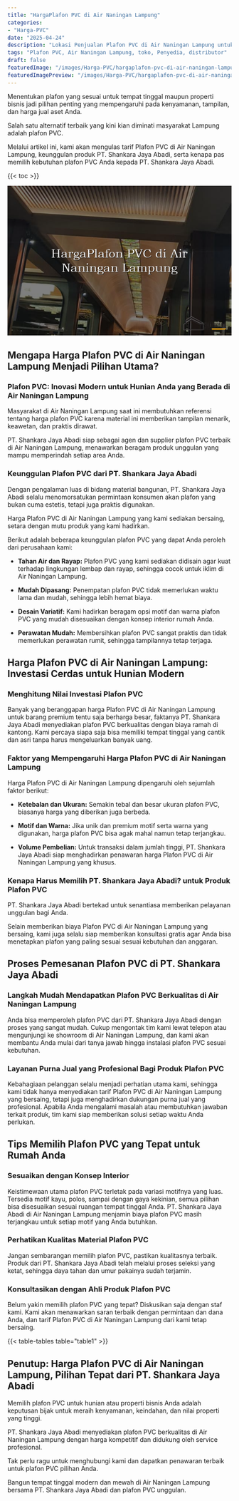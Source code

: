 ```yaml
---
title: "HargaPlafon PVC di Air Naningan Lampung"
categories:
- "Harga-PVC"
date: "2025-04-24"
description: "Lokasi Penjualan Plafon PVC di Air Naningan Lampung untuk hunian, office, dan toko. Material berkualitas, pilihan motif, variasi warna modern, dengan jasa instalasi oleh teknisi ahli dan jaminan resmi!|Layanan penyediaan Plafon PVC di Air Naningan Lampung bagi kebutuhan tempat tinggal, perkantoran, maupun toko, beserta material unggulan dan instalasi oleh tim ahli dan jaminan resmi.|Solusi Plafon PVC di Air Naningan Lampung yang andal untuk tempat tinggal, kantor, serta gerai, dengan material terbaik dan pemasangan dikerjakan oleh tenaga ahli ahli serta garansi resmi.|Penyediaan Plafon PVC di Air Naningan Lampung bagi hunian, office, serta toko, beserta panel berkualitas dan instalasi oleh tenaga ahli profesional, dilengkapi beserta jaminan resmi.}"
tags: "Plafon PVC, Air Naningan Lampung, toko, Penyedia, distributor"
draft: false
featuredImage: "/images/Harga-PVC/hargaplafon-pvc-di-air-naningan-lampung.png"
featuredImagePreview: "/images/Harga-PVC/hargaplafon-pvc-di-air-naningan-lampung.png"
---
```


Menentukan plafon yang sesuai untuk tempat tinggal maupun properti bisnis jadi pilihan penting yang mempengaruhi pada kenyamanan, tampilan, dan harga jual aset Anda.

Salah satu alternatif terbaik yang kini kian diminati masyarakat Lampung adalah plafon PVC.

Melalui artikel ini, kami akan mengulas tarif Plafon PVC di Air Naningan Lampung, keunggulan produk PT. Shankara Jaya Abadi, serta kenapa pas memilih kebutuhan plafon PVC Anda kepada PT. Shankara Jaya Abadi.

{{< toc >}}

![HargaPlafon PVC di Air Naningan Lampung](/images/Harga-PVC/HargaPlafon-PVC-di-Air-Naningan-Lampung.png)

## Mengapa Harga Plafon PVC di Air Naningan Lampung Menjadi Pilihan Utama?

### Plafon PVC: Inovasi Modern untuk Hunian Anda yang Berada di Air Naningan Lampung

Masyarakat di Air Naningan Lampung saat ini membutuhkan referensi tentang harga plafon PVC karena material ini memberikan tampilan menarik, keawetan, dan praktis dirawat.

PT. Shankara Jaya Abadi siap sebagai agen dan supplier plafon PVC terbaik di Air Naningan Lampung, menawarkan beragam produk unggulan yang mampu memperindah setiap area Anda.

### Keunggulan Plafon PVC dari PT. Shankara Jaya Abadi

Dengan pengalaman luas di bidang material bangunan, PT. Shankara Jaya Abadi selalu menomorsatukan permintaan konsumen akan plafon yang bukan cuma estetis, tetapi juga praktis digunakan.

Harga Plafon PVC di Air Naningan Lampung yang kami sediakan bersaing, setara dengan mutu produk yang kami hadirkan.

Berikut adalah beberapa keunggulan plafon PVC yang dapat Anda peroleh dari perusahaan kami:

- **Tahan Air dan Rayap:** Plafon PVC yang kami sediakan didisain agar kuat terhadap lingkungan lembap dan rayap, sehingga cocok untuk iklim di Air Naningan Lampung.

- **Mudah Dipasang:** Penempatan plafon PVC tidak memerlukan waktu lama dan mudah, sehingga lebih hemat biaya.

- **Desain Variatif:** Kami hadirkan beragam opsi motif dan warna plafon PVC yang mudah disesuaikan dengan konsep interior rumah Anda.

- **Perawatan Mudah:** Membersihkan plafon PVC sangat praktis dan tidak memerlukan perawatan rumit, sehingga tampilannya tetap terjaga.

## Harga Plafon PVC di Air Naningan Lampung: Investasi Cerdas untuk Hunian Modern

### Menghitung Nilai Investasi Plafon PVC

Banyak yang beranggapan harga Plafon PVC di Air Naningan Lampung untuk barang premium tentu saja berharga besar, faktanya PT. Shankara Jaya Abadi menyediakan plafon PVC berkualitas dengan biaya ramah di kantong. Kami percaya siapa saja bisa memiliki tempat tinggal yang cantik dan asri tanpa harus mengeluarkan banyak uang.

### Faktor yang Mempengaruhi Harga Plafon PVC di Air Naningan Lampung

Harga Plafon PVC di Air Naningan Lampung dipengaruhi oleh sejumlah faktor berikut:

- **Ketebalan dan Ukuran:** Semakin tebal dan besar ukuran plafon PVC, biasanya harga yang diberikan juga berbeda.

- **Motif dan Warna:** Jika unik dan premium motif serta warna yang digunakan, harga plafon PVC bisa agak mahal namun tetap terjangkau.

- **Volume Pembelian:** Untuk transaksi dalam jumlah tinggi, PT. Shankara Jaya Abadi siap menghadirkan penawaran harga Plafon PVC di Air Naningan Lampung yang khusus.

### Kenapa Harus Memilih PT. Shankara Jaya Abadi? untuk Produk Plafon PVC

PT. Shankara Jaya Abadi bertekad untuk senantiasa memberikan pelayanan unggulan bagi Anda.

Selain memberikan biaya Plafon PVC di Air Naningan Lampung yang bersaing, kami juga selalu siap memberikan konsultasi gratis agar Anda bisa menetapkan plafon yang paling sesuai sesuai kebutuhan dan anggaran.

## Proses Pemesanan Plafon PVC di PT. Shankara Jaya Abadi

### Langkah Mudah Mendapatkan Plafon PVC Berkualitas di Air Naningan Lampung

Anda bisa memperoleh plafon PVC dari PT. Shankara Jaya Abadi dengan proses yang sangat mudah. Cukup mengontak tim kami lewat telepon atau mengunjungi ke showroom di Air Naningan Lampung, dan kami akan membantu Anda mulai dari tanya jawab hingga instalasi plafon PVC sesuai kebutuhan.

### Layanan Purna Jual yang Profesional Bagi Produk Plafon PVC

Kebahagiaan pelanggan selalu menjadi perhatian utama kami, sehingga kami tidak hanya menyediakan tarif Plafon PVC di Air Naningan Lampung yang bersaing, tetapi juga menghadirkan dukungan purna jual yang profesional. Apabila Anda mengalami masalah atau membutuhkan jawaban terkait produk, tim kami siap memberikan solusi setiap waktu Anda perlukan.

## Tips Memilih Plafon PVC yang Tepat untuk Rumah Anda

### Sesuaikan dengan Konsep Interior

Keistimewaan utama plafon PVC terletak pada variasi motifnya yang luas. Tersedia motif kayu, polos, sampai dengan gaya kekinian, semua pilihan bisa disesuaikan sesuai ruangan tempat tinggal Anda. PT. Shankara Jaya Abadi di Air Naningan Lampung menjamin biaya plafon PVC masih terjangkau untuk setiap motif yang Anda butuhkan.

### Perhatikan Kualitas Material Plafon PVC

Jangan sembarangan memilih plafon PVC, pastikan kualitasnya terbaik. Produk dari PT. Shankara Jaya Abadi telah melalui proses seleksi yang ketat, sehingga daya tahan dan umur pakainya sudah terjamin.

### Konsultasikan dengan Ahli Produk Plafon PVC

Belum yakin memilih plafon PVC yang tepat? Diskusikan saja dengan staf kami. Kami akan menawarkan saran terbaik dengan permintaan dan dana Anda, dan tarif Plafon PVC di Air Naningan Lampung dari kami tetap bersaing.

{{< table-tables table="table1" >}}

## Penutup: Harga Plafon PVC di Air Naningan Lampung, Pilihan Tepat dari PT. Shankara Jaya Abadi

Memilih plafon PVC untuk hunian atau properti bisnis Anda adalah keputusan bijak untuk meraih kenyamanan, keindahan, dan nilai properti yang tinggi.

PT. Shankara Jaya Abadi menyediakan plafon PVC berkualitas di Air Naningan Lampung dengan harga kompetitif dan didukung oleh service profesional.

Tak perlu ragu untuk menghubungi kami dan dapatkan penawaran terbaik untuk plafon PVC pilihan Anda.

Bangun tempat tinggal modern dan mewah di Air Naningan Lampung bersama PT. Shankara Jaya Abadi dan plafon PVC unggulan.
